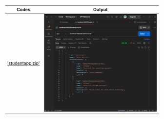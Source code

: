 | Codes | Output |  
|-------|--------|  
|['studentapp.zip'](./Codes/studentapp.zip)|![1.png](./Outputs/1.png)|  
